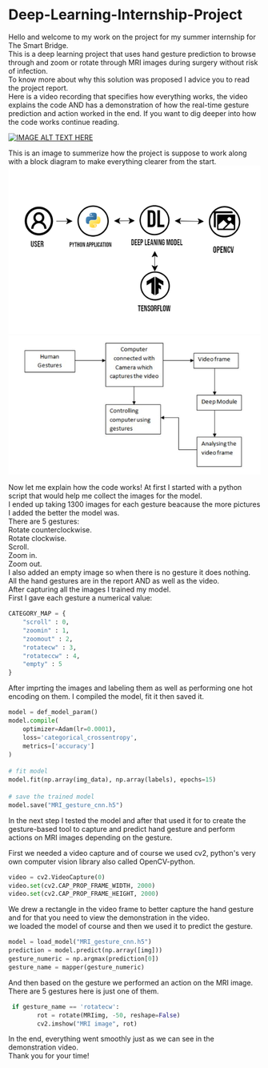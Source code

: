 # Deep-Learning-Internship-Project

Hello and welcome to my work on the project for my summer internship for The Smart Bridge.</br>
This is a deep learning project that uses hand gesture prediction to browse through and zoom or rotate through MRI images during surgery without risk of infection. </br>
To know more about why this solution was proposed I advice you to read the project report. </br>
Here is a video recording that specifies how everything works, the video explains the code AND has a demonstration of how the real-time gesture prediction and action worked in the end. If you want to dig deeper into how the code works continue reading. </br>

[![IMAGE ALT TEXT HERE](https://img.youtube.com/vi/rwNinT-MUtc/0.jpg)](https://www.youtube.com/watch?v=rwNinT-MUtc)


This is an image to summerize how the project is suppose to work along with a block diagram to make everything clearer from the start. </br>
![Test Image ](/software_designs.png)
![Test Image ](/block.JPG)

Now let me explain how the code works!
At first I started with a python script that would help me collect the images for the model. </br>
I ended up taking 1300 images for each gesture beacause the more pictures I added the better the model was. </br>
There are 5 gestures: </br>
Rotate counterclockwise. </br>
Rotate clockwise. </br>
Scroll. </br>
Zoom in. </br>
Zoom out. </br>
I also added an empty image so when there is no gesture it does nothing. </br>
All the hand gestures are in the report AND as well as the video. </br>
After capturing all the images I trained my model. </br>
First I gave each gesture a numerical value: </br>

```python
CATEGORY_MAP = {
    "scroll" : 0,
    "zoomin" : 1,
    "zoomout" : 2,
    "rotatecw" : 3,
    "rotateccw" : 4,
    "empty" : 5
}
```
After imprting the images and labeling them as well as performing one hot encoding on them. I compiled the model, fit it then saved it. </br>
```python
model = def_model_param()
model.compile(
    optimizer=Adam(lr=0.0001),
    loss='categorical_crossentropy',
    metrics=['accuracy']
)

# fit model
model.fit(np.array(img_data), np.array(labels), epochs=15)

# save the trained model
model.save("MRI_gesture_cnn.h5")
```
In the next step I tested the model and after that used it for to create the gesture-based tool to capture and predict hand gesture and perform actions on MRI images depending on the gesture. </br>

First we needed a video capture and of course we used cv2, python's very own computer vision library also called OpenCV-python. </br>

```python
video = cv2.VideoCapture(0)
video.set(cv2.CAP_PROP_FRAME_WIDTH, 2000)
video.set(cv2.CAP_PROP_FRAME_HEIGHT, 2000)
```
We drew a rectangle in the video frame to better capture the hand gesture and for that you need to view the demonstration in the video. </br>
we loaded the model of course and then we used it to predict the gesture.

```python
model = load_model("MRI_gesture_cnn.h5")
prediction = model.predict(np.array([img]))
gesture_numeric = np.argmax(prediction[0])
gesture_name = mapper(gesture_numeric)
```
And then based on the gesture we performed an action on the MRI image. There are 5 gestures here is just one of them. </br>

```python
 if gesture_name == 'rotatecw':
        rot = rotate(MRIimg, -50, reshape=False)
        cv2.imshow("MRI image", rot)
```

In the end, everything went smoothly just as we can see in the demonstration video. </br>
Thank you for your time!




